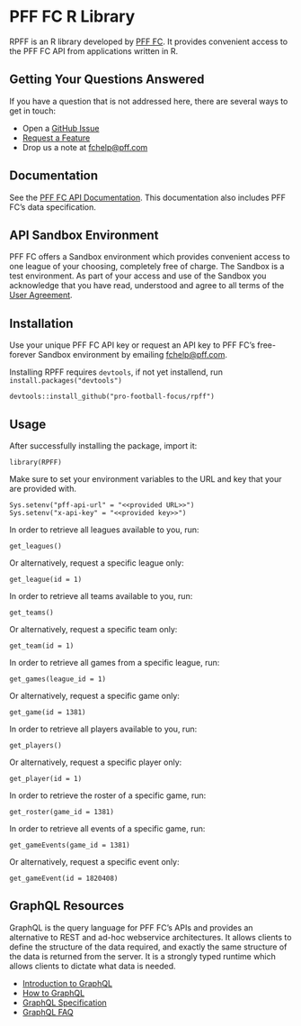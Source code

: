 # PFF FC R Library
RPFF is an R library developed by [PFF FC](https://fc.pff.com/). It provides convenient access to the PFF FC API from applications written in R.

## Getting Your Questions Answered
If you have a question that is not addressed here, there are several ways to get in touch:
- Open a [GitHub Issue](https://github.com/pro-football-focus/rpff/issues)
- [Request a Feature](https://github.com/pro-football-focus/rpff/issues)
- Drop us a note at fchelp@pff.com 

## Documentation
See the [PFF FC API Documentation](https://fc.pff.com/docs). This documentation also includes PFF FC’s data specification. 

## API Sandbox Environment
PFF FC offers a Sandbox environment which provides convenient access to one league of your choosing, completely free of charge. The Sandbox is a test environment. As part of your access and use of the Sandbox you acknowledge that you have read, understood and agree to all terms of the [User Agreement](https://github.com/pro-football-focus/pypff/blob/main/docs/PFF%20API%20SANDBOX%20ENVIRONMENT%20USER%20AGREEMENT.pdf).

## Installation
Use your unique PFF FC API key or request an API key to PFF FC’s free-forever Sandbox environment by emailing fchelp@pff.com.

Installing RPFF requires `devtools`, if not yet installend, run `install.packages("devtools")`
```
devtools::install_github("pro-football-focus/rpff")
```

## Usage
After successfully installing the package, import it:
```
library(RPFF)
```
Make sure to set your environment variables to the URL and key that your are provided with.
```
Sys.setenv("pff-api-url" = "<<provided URL>>")
Sys.setenv("x-api-key" = "<<provided key>>")
```
In order to retrieve all leagues available to you, run:
```
get_leagues()
```
Or alternatively, request a specific league only:
```
get_league(id = 1)
```
In order to retrieve all teams available to you, run:
```
get_teams()
```
Or alternatively, request a specific team only:
```
get_team(id = 1)
```
In order to retrieve all games from a specific league, run:
```
get_games(league_id = 1)
```
Or alternatively, request a specific game only:
```
get_game(id = 1381)
```
In order to retrieve all players available to you, run:
```
get_players()
```
Or alternatively, request a specific player only:
```
get_player(id = 1)
```
In order to retrieve the roster of a specific game, run:
```
get_roster(game_id = 1381)
```
In order to retrieve all events of a specific game, run:
```
get_gameEvents(game_id = 1381)
```
Or alternatively, request a specific event only:
```
get_gameEvent(id = 1820408)
```

## GraphQL Resources
GraphQL is the query language for PFF FC’s APIs and provides an alternative to REST and ad-hoc webservice architectures. It allows clients to define the structure of the data required, and exactly the same structure of the data is returned from the server. It is a strongly typed runtime which allows clients to dictate what data is needed.
- [Introduction to GraphQL](https://graphql.org/learn/)
- [How to GraphQL](https://www.howtographql.com/)
- [GraphQL Specification](https://spec.graphql.org/)
- [GraphQL FAQ](https://graphql.org/faq/)
